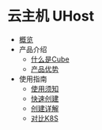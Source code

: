 # <div class="sidebar_title icon__uhost"> 云主机 UHost</div>   <!-- 本行用于添加产品icon、中文名称、英文名称 -->

* [概览](/cube/README.md)
* 产品介绍
  * [什么是Cube](/cube/introduction/whatiscube.md)
  * [产品优势](/cube/introduction/advantages.md)
* 使用指南
  * [使用须知](/cube/userguide/before_start.md)
  * [快速创建](/cube/userguide/quick_start.md)
  * [创建详解](/cube/userguide/describe_create.md)
  * [对比K8S](/cube/userguide/from_k8s.md)
